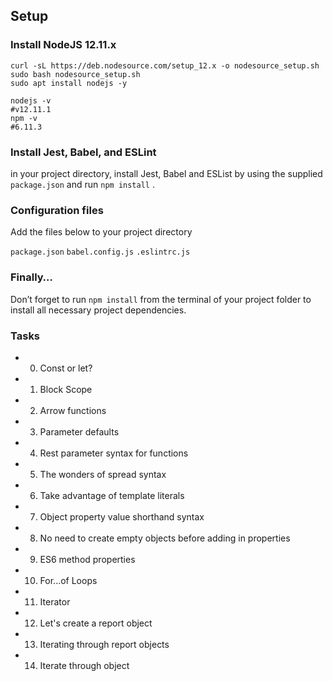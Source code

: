 ## Setup
### Install NodeJS 12.11.x
```
curl -sL https://deb.nodesource.com/setup_12.x -o nodesource_setup.sh
sudo bash nodesource_setup.sh
sudo apt install nodejs -y
```
```
nodejs -v
#v12.11.1
npm -v
#6.11.3
```

### Install Jest, Babel, and ESLint
in your project directory, install Jest, Babel and ESList by using the supplied ```package.json``` and run ```npm install``` .

### Configuration files
Add the files below to your project directory

```package.json```
```babel.config.js```
```.eslintrc.js```

### Finally…
Don’t forget to run ```npm install``` from the terminal of your project folder to install all necessary project dependencies.

### Tasks
- 0. Const or let?
- 1. Block Scope
- 2. Arrow functions
- 3. Parameter defaults
- 4. Rest parameter syntax for functions
- 5. The wonders of spread syntax
- 6. Take advantage of template literals
- 7. Object property value shorthand syntax
- 8. No need to create empty objects before adding in properties
- 9. ES6 method properties
- 10. For...of Loops
- 11. Iterator
- 12. Let's create a report object
- 13. Iterating through report objects
- 14. Iterate through object